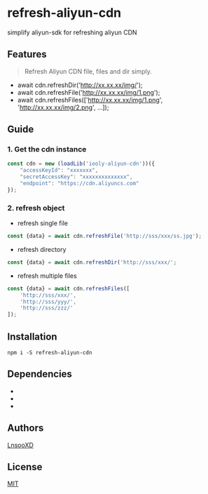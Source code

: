# refresh-aliyun-cdn

simplify aliyun-sdk for refreshing aliyun CDN

## Features

> Refresh Aliyun CDN file, files and dir simply.

* await cdn.refreshDir('http://xx.xx.xx/img/');
* await cdn.refreshFile('http://xx.xx.xx/img/1.png');
* await cdn.refreshFiles(['http://xx.xx.xx/img/1.png', 'http://xx.xx.xx/img/2.png', ...]);

## Guide

### 1. Get the cdn instance

```js
const cdn = new (loadLib('iooly-aliyun-cdn'))({
    "accessKeyId": "xxxxxxx",
    "secretAccessKey": "xxxxxxxxxxxxxx",
    "endpoint": "https://cdn.aliyuncs.com"
});
```

### 2. refresh object

* refresh single file

```js
const {data} = await cdn.refreshFile('http://sss/xxx/ss.jpg');
```

* refresh directory

```js
const {data} = await cdn.refreshDir('http://sss/xxx/';
```

* refresh multiple files

```js
const {data} = await cdn.refreshFiles([
    'http://sss/xxx/',
    'http://sss/yyy/',
    'http://sss/zzz/'
]);
```

## Installation

```shell
npm i -S refresh-aliyun-cdn
```

## Dependencies

* [axios]: https://github.com/axios/axios
* [d3-time-format]: https://github.com/d3/d3-time-format
* [uuid]: https://github.com/uuidjs/uuid

## Authors

[LnsooXD](https://github.com/LnsooXD)

## License

[MIT](http://spdx.org/licenses/MIT)
